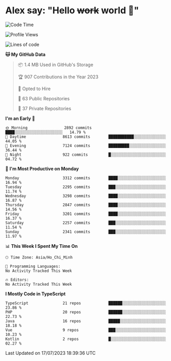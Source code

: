 # Alex say: "Hello ~~work~~ world 🐾"

<!--START_SECTION:waka-->
![Code Time](http://img.shields.io/badge/Code%20Time-839%20hrs%205%20mins-blue)

![Profile Views](http://img.shields.io/badge/Profile%20Views-0-blue)

![Lines of code](https://img.shields.io/badge/From%20Hello%20World%20I%27ve%20Written-41.0%20million%20lines%20of%20code-blue)

**🐱 My GitHub Data** 

> 📦 1.4 MB Used in GitHub's Storage 
 > 
> 🏆 907 Contributions in the Year 2023
 > 
> 💼 Opted to Hire
 > 
> 📜 63 Public Repositories 
 > 
> 🔑 37 Private Repositories 
 > 
**I'm an Early 🐤** 

```text
🌞 Morning                2892 commits        ████░░░░░░░░░░░░░░░░░░░░░   14.79 % 
🌆 Daytime                8613 commits        ███████████░░░░░░░░░░░░░░   44.05 % 
🌃 Evening                7124 commits        █████████░░░░░░░░░░░░░░░░   36.44 % 
🌙 Night                  922 commits         █░░░░░░░░░░░░░░░░░░░░░░░░   04.72 % 
```
📅 **I'm Most Productive on Monday** 

```text
Monday                   3312 commits        ████░░░░░░░░░░░░░░░░░░░░░   16.94 % 
Tuesday                  2295 commits        ███░░░░░░░░░░░░░░░░░░░░░░   11.74 % 
Wednesday                3298 commits        ████░░░░░░░░░░░░░░░░░░░░░   16.87 % 
Thursday                 2847 commits        ████░░░░░░░░░░░░░░░░░░░░░   14.56 % 
Friday                   3201 commits        ████░░░░░░░░░░░░░░░░░░░░░   16.37 % 
Saturday                 2257 commits        ███░░░░░░░░░░░░░░░░░░░░░░   11.54 % 
Sunday                   2341 commits        ███░░░░░░░░░░░░░░░░░░░░░░   11.97 % 
```


📊 **This Week I Spent My Time On** 

```text
🕑︎ Time Zone: Asia/Ho_Chi_Minh

💬 Programming Languages: 
No Activity Tracked This Week

🔥 Editors: 
No Activity Tracked This Week
```

**I Mostly Code in TypeScript** 

```text
TypeScript               21 repos            ██████░░░░░░░░░░░░░░░░░░░   23.86 % 
PHP                      20 repos            ██████░░░░░░░░░░░░░░░░░░░   22.73 % 
Java                     16 repos            █████░░░░░░░░░░░░░░░░░░░░   18.18 % 
Vue                      9 repos             ███░░░░░░░░░░░░░░░░░░░░░░   10.23 % 
Kotlin                   2 repos             █░░░░░░░░░░░░░░░░░░░░░░░░   02.27 % 
```




 Last Updated on 17/07/2023 18:39:36 UTC
<!--END_SECTION:waka-->
